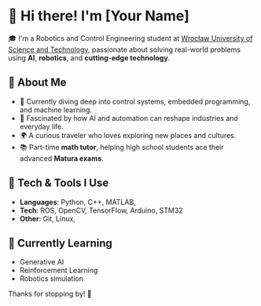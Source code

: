 # 👋 Hi there! I'm [Your Name]

🎓 I'm a Robotics and Control Engineering student at [Wrocław University of Science and Technology](https://pwr.edu.pl/), passionate about solving real-world problems using **AI**, **robotics**, and **cutting-edge technology**.

## 🚀 About Me

- 🤖 Currently diving deep into control systems, embedded programming, and machine learning.
- 🧠 Fascinated by how AI and automation can reshape industries and everyday life.
- 🌍 A curious traveler who loves exploring new places and cultures.
- 📚 Part-time **math tutor**, helping high school students ace their advanced **Matura exams**.

## 🧰 Tech & Tools I Use

- **Languages**: Python, C++, MATLAB, 
- **Tech**: ROS, OpenCV, TensorFlow, Arduino, STM32
- **Other**: Git, Linux, 

## 🌱 Currently Learning

- Generative AI
- Reinforcement Learning 
- Robotics simulation 

Thanks for stopping by! 🚀
